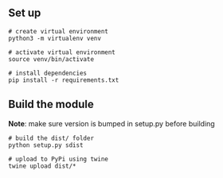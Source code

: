 ## Set up
```
# create virtual environment
python3 -m virtualenv venv
```

```
# activate virtual environment
source venv/bin/activate
```

```
# install dependencies
pip install -r requirements.txt
```

## Build the module
**Note**: make sure version is bumped in setup.py before building

```
# build the dist/ folder
python setup.py sdist
```

```
# upload to PyPi using twine
twine upload dist/*
```